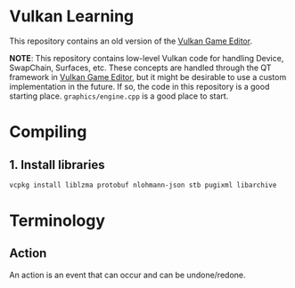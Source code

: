 Vulkan Learning
==================================================

This repository contains an old version of the [Vulkan Game Editor](https://github.com/giuinktse7/vulkan-game-editor).

**NOTE**: This repository contains low-level Vulkan code for handling Device, SwapChain, Surfaces, etc. These concepts are handled through the QT framework in [Vulkan Game Editor](https://github.com/giuinktse7/vulkan-game-editor), but it might be desirable to use a custom implementation in the future. If so, the code in this repository is a good starting place. `graphics/engine.cpp` is a good place to start.

# Compiling

## 1. Install libraries

```bash
vcpkg install liblzma protobuf nlohmann-json stb pugixml libarchive
```

# Terminology

## Action

An action is an event that can occur and can be undone/redone.
